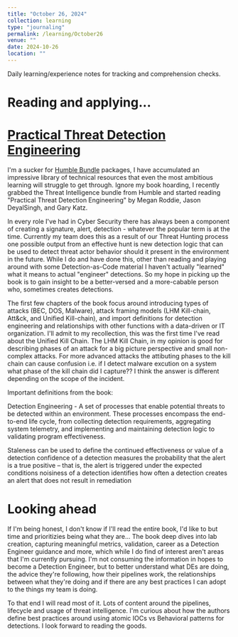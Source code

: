 ```yaml
---
title: "October 26, 2024"
collection: learning
type: "journaling"
permalink: /learning/October26
venue: ""
date: 2024-10-26
location: ""
---
```


Daily learning/experience notes for tracking and comprehension checks.


Reading and applying...
==
[Practical Threat Detection Engineering](https://github.com/PacktPublishing/Practical-Threat-Detection-Engineering)
==================

I'm a sucker for [Humble Bundle]() packages, I have accumulated an impressive library of technical resources that even the most ambitious learning will struggle to get through. Ignore my book hoarding, I recently grabbed the Threat Intelligence bundle from Humble and started reading "Practical Threat Detection Engineering" by Megan Roddie, Jason DeyalSingh, and Gary Katz.

In every role I've had in Cyber Security there has always been a component of creating a signature, alert, detection - whatever the popular term is at the time. Currently my team does this as a result of our Threat Hunting process one possible output from an effective hunt is new detection logic that can be used to detect threat actor behavior should it present in the environment in the future. While I do and have done this, other than reading and playing around with some Detection-as-Code material I haven't actually "learned" what it means to actual "engineer" detections. So my hope in picking up the book is to gain insight to be a better-versed and a more-cabable person who, sometimes creates detections.

The first few chapters of the book focus around introducing types of attacks (BEC, DOS, Malware), attack framing models (LHM Kill-chain, Att&ck, and Unified Kill-chain), and import definitions for detection engineering and relationships with other functions with a data-driven or IT organization. I'll admit to my recollection, this was the first time I've read about the Unified Kill Chain. The LHM Kill Chain, in my opinion is good for describing phases of an attack for a big picture perspective and small non-complex attacks. For more advanced attacks the attibuting phases to the kill chain can cause confusion i.e. if I detect malware excution on a system what phase of the kill chain did I capture?? I think the answer is different depending on the scope of the incident.

Important definitions from the book:

Detection Engineering -  A set of processes that enable potential threats to be
detected within an environment. These processes encompass the end-to-end life cycle, from
collecting detection requirements, aggregating system telemetry, and implementing and
maintaining detection logic to validating program effectiveness.

Staleness can be used to define the continued effectiveness or value of a detection
confidence of a detection measures the
probability that the alert is a true positive – that is, the alert is triggered under the expected conditions
noisiness of a detection identifies how often a
detection creates an alert that does not result in remediation



Looking ahead
======

If I'm being honest, I don't know if I'll read the entire book, I'd like to but time and prioritizies being what they are... The book deep dives into lab creation, capturing meaningful metrics, validation, career as a Detection Engineer guidance and more, which while I do find of interest aren't areas that I'm currently pursuing. I'm not consuming the information in hopes to become a Detection Engineer, but to better understand what DEs are doing, the advice they're following, how their pipelines work, the relationships between what they're doing and if there are any best practices I can adopt to the things my team is doing.

To that end I will read most of it. Lots of content around the pipelines, lifecycle and usage of threat intelligence. I'm curious about how the authors define best practices around using atomic IOCs vs Behavioral patterns for detections. I look forward to reading the goods.